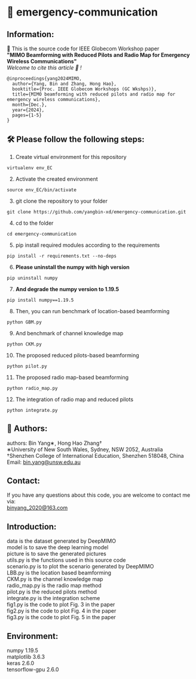 # 🚨 emergency-communication

## Information:
📝 This is the source code for IEEE Globecom Workshop paper  
__"MIMO Beamforming with Reduced Pilots and Radio Map for Emergency Wireless Communications"__  
_Welcome to cite this article 📖 !_

```
@inproceedings{yang2024MIMO,
  author={Yang, Bin and Zhang, Hong Hao},
  booktitle={Proc. IEEE Globecom Workshops (GC Wkshps)},
  title={MIMO beamforming with reduced pilots and radio map for emergency wireless communications},
  month={Dec.},
  year={2024},
  pages={1-5}
}
```

## 🛠️ Please follow the following steps:
1. Create virtual environment for this repository  
```
virtualenv env_EC
```
2. Activate the created environment
```
source env_EC/bin/activate
```
3. git clone the repository to your folder
```
git clone https://github.com/yangbin-xd/emergency-communication.git
```
4. cd to the folder
```
cd emergency-communication
```
5. pip install required modules according to the requirements
```
pip install -r requirements.txt --no-deps
```
6. __Please uninstall the numpy with high version__
```
pip uninstall numpy
```
7. __And degrade the numpy version to 1.19.5__
```
pip install numpy==1.19.5
```

8. Then, you can run benchmark of location-based beamforming
```
python GBM.py
```
9. And benchmark of channel knowledge map
```
python CKM.py
```
10. The proposed reduced pilots-based beamforming
```
python pilot.py
```
11. The proposed radio map-based beamforming 
```
python radio_map.py
```
12. The integration of radio map and reduced pilots
```
python integrate.py
```

## 🚀 Authors:  
authors: Bin Yang∗, Hong Hao Zhang†  
∗University of New South Wales, Sydney, NSW 2052, Australia   
†Shenzhen College of International Education, Shenzhen 518048, China   
Email: bin.yang@unsw.edu.au  

## Contact:  
If you have any questions about this code, you are welcome to contact me via:  
binyang_2020@163.com  

## Introduction:  
data is the dataset generated by DeepMIMO                
model is to save the deep learning model  
picture is to save the generated pictures  
utils.py is the functions used in this source code  
scenario.py is to plot the scenario generated by DeepMIMO  
LBB.py is the location based beamforming  
CKM.py is the channel knowledge map  
radio_map.py is the radio map method  
pilot.py is the reduced pilots method  
integrate.py is the integration scheme  
fig1.py is the code to plot Fig. 3 in the paper  
fig2.py is the code to plot Fig. 4 in the paper  
fig3.py is the code to plot Fig. 5 in the paper 

## Environment:  
numpy                   1.19.5  
matplotlib              3.6.3  
keras                   2.6.0  
tensorflow-gpu          2.6.0 


